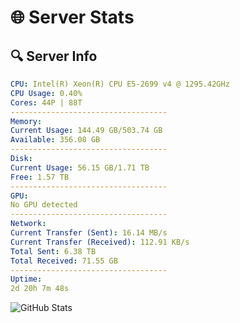 # 🌐 Server Stats
## 🔍 Server Info
```yaml
CPU: Intel(R) Xeon(R) CPU E5-2699 v4 @ 1295.42GHz
CPU Usage: 0.40%
Cores: 44P | 88T
-----------------------------------
Memory:
Current Usage: 144.49 GB/503.74 GB
Available: 356.08 GB
-----------------------------------
Disk:
Current Usage: 56.15 GB/1.71 TB
Free: 1.57 TB
-----------------------------------
GPU:
No GPU detected
-----------------------------------
Network:
Current Transfer (Sent): 16.14 MB/s
Current Transfer (Received): 112.91 KB/s
Total Sent: 6.38 TB
Total Received: 71.55 GB
-----------------------------------
Uptime:
2d 20h 7m 48s
```
![GitHub Stats](https://img.shields.io/badge/Updated-2025-03-10_17:30:37-blue)